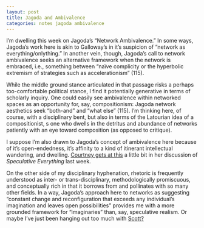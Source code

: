 ```yaml
---
layout: post
title: Jagoda and Ambivalence
categories: notes jagoda ambivalence
---
```

I’m dwelling this week on Jagoda’s “Network Ambivalence.” In some ways, Jagoda’s work here is akin to Galloway’s in it’s suspicion of “network as everything/onlything.” In another vein, though, Jagoda’s call to network ambivalence seeks an alternative framework when the network is embraced, i.e., something between “naïve complicity or the hyperbolic extremism of strategies such as accelerationism” (115).  

While the middle ground stance articulated in that passage risks a perhaps too-comfortable political stance, I find it potentially generative in terms of scholarly inquiry. One could easily see ambivalence within networked spaces as an opportunity for, say, compositionism: Jagoda network aesthetics seek “both-and” and “what else” (115). I’m thinking here, of course, with a disciplinary bent, but also in terms of the Latourian idea of a compositionist, s one who dwells in the detritus and abundance of networks patiently with an eye toward composition (as opposed to critique).

I suppose I’m also drawn to Jagoda’s concept of ambivalence here because of it’s open-endedness, it’s affinity to a kind of itinerant intellectual wandering, and dwelling. [Courtney gets at this](http://courtneyhale.github.io/blog/2016-03-30/The-Power-of-Consumers.html) a little bit in her discussion of *Speculative Everything* last week.

On the other side of my disciplinary hyphenation, rhetoric is frequently understood as inter- or trans-disciplinary, methodologically promiscuous, and conceptually rich in that it borrows from and pollinates with so many other fields. In a way, Jagoda’s approach here to networks as suggesting “constant change and reconfiguration that exceeds any individual’s imagination and leaves open possibilities” provides me with a more grounded framework for “imaginaries” than, say, speculative realism. Or maybe I’ve just been hanging out too much with [Scott?](http://kredati.org/pdf/richmond.PMC.review.pdf)
